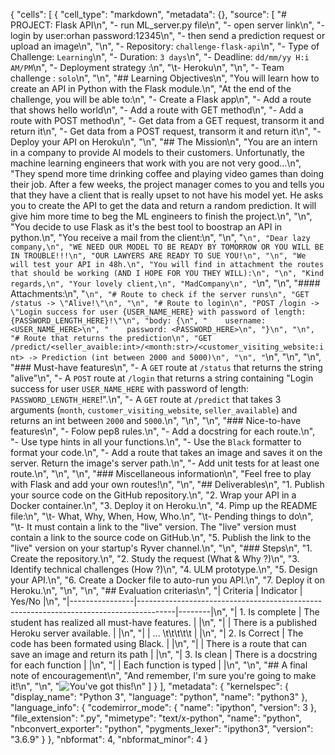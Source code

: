 {
 "cells": [
  {
   "cell_type": "markdown",
   "metadata": {},
   "source": [
    "# PROJECT: Flask API\n",
    "- run ML_server.py file\n",
    "- open server link\n",
    "- login by user:orhan password:12345\n",
    "- then send a prediction request or upload an image\n",
    "\n",
    "- Repository: `challenge-flask-api`\n",
    "- Type of Challenge: `Learning`\n",
    "- Duration: `3 days`\n",
    "- Deadline: `dd/mm/yy H:i AM/PM`\n",
    "- Deployment strategy :\n",
    "\t- Heroku\n",
    "\n",
    "- Team challenge : `solo`\n",
    "\n",
    "## Learning Objectives\n",
    "You will learn how to create an API in Python with the Flask module.\n",
    "At the end of the challenge, you will be able to:\n",
    "- Create a Flask app\n",
    "- Add a route that shows hello world\n",
    "- Add a route with GET method\n",
    "- Add a route with POST method\n",
    "- Get data from a GET request, transorm it and return it\n",
    "- Get data from a POST request, transorm it and return it\n",
    "- Deploy your API on Heroku\n",
    "\n",
    "## The Mission\n",
    "You are an intern in a company to provide AI models to their customers. Unfortunatly, the machine learning engineers that work with you are not very good...\n",
    "They spend more time drinking coffee and playing video games than doing their job. After a few weeks, the project manager comes to you and tells you that they have a client that is really upset to not have his model yet. He asks you to create the API to get the data and return a random prediction. It will give him more time to beg the ML engineers to finish the project.\n",
    "\n",
    "You decide to use Flask as it's the best tool to boostrap an API in python.\n",
    "You receive a mail from the client:\n",
    "\n",
    "```\n",
    "Dear lazy company,\n",
    "WE NEED OUR MODEL TO BE READY BY TOMORROW OR YOU WILL BE IN TROUBLE!!!\n",
    "OUR LAWYERS ARE READY TO SUE YOU!\n",
    "\n",
    "We will test your API in 48h.\n",
    "You will find in attachment the routes that should be working (AND I HOPE FOR YOU THEY WILL):\n",
    "\n",
    "Kind regards,\n",
    "Your lovely client,\n",
    "MadCompany\n",
    "```\n",
    "\n",
    "#### Attachments:\n",
    "```\n",
    "# Route to check if the server runs\n",
    "GET /status -> \"Alive!\"\n",
    "\n",
    "# Route to login\n",
    "POST /login -> \"Login success for user {USER_NAME_HERE} with password of length: {PASSWORD_LENGTH_HERE}!\"\n",
    "body: {\n",
    "    username: <USER_NAME_HERE>\n",
    "    password: <PASSWORD_HERE>\n",
    "}\n",
    "\n",
    "# Route that returns the prediction\n",
    "GET /predict/<seller_avaible:int>/<month:str>/<customer_visiting_website:int> -> Prediction (int between 2000 and 5000)\n",
    "\n",
    "```\n",
    "\n",
    "\n",
    "### Must-have features\n",
    "- A `GET` route at `/status` that returns the string \"alive\"\n",
    "- A `POST` route at `/login` that returns a string containing \"Login success for user `USER_NAME_HERE` with password of length: `PASSWORD_LENGTH_HERE`!\".\n",
    "- A `GET` route at `/predict` that takes 3 arguments (`month`, `customer_visiting_website`, `seller_available`) and returns an int between `2000` and `5000`.\n",
    "\n",
    "\n",
    "### Nice-to-have features\n",
    "- Folow pep8 rules.\n",
    "- Add a docstring for each route.\n",
    "- Use type hints in all your functions.\n",
    "- Use the `Black` formatter to format your code.\n",
    "- Add a route that takes an image and saves it on the server. Return the image's server path.\n",
    "- Add unit tests for at least one route.\n",
    "\n",
    "\n",
    "### Miscellaneous information\n",
    "Feel free to play with Flask and add your own routes!\n",
    "\n",
    "## Deliverables\n",
    "1. Publish your source code on the GitHub repository.\n",
    "2. Wrap your API in a Docker container.\n",
    "3. Deploy it on Heroku.\n",
    "4. Pimp up the README file:\n",
    "\t- What, Why, When, How, Who.\n",
    "\t- Pending things to do\n",
    "\t- It must contain a link to the \"live\" version. The \"live\" version must contain a link to the source code on GitHub.\n",
    "5. Publish the link to the \"live\" version on your startup's Ryver channel.\n",
    "\n",
    "### Steps\n",
    "1. Create the repository.\n",
    "2. Study the request (What & Why ?)\n",
    "3. Identify technical challenges (How ?)\n",
    "4. ULM prototype.\n",
    "5. Design your API.\n",
    "6. Create a Docker file to auto-run you API.\n",
    "7. Deploy it on Heroku.\n",
    "\n",
    "\n",
    "## Evaluation criterias\n",
    "| Criteria       | Indicator                                                                             | Yes/No |\n",
    "|----------------|---------------------------------------------------------------------------------------|--------|\n",
    "| 1. Is complete | The student has realized all must-have features.                                      |        |\n",
    "|                | There is a published Heroku server available.                                         |        |\n",
    "|                | ...                               \t\t\t\t\t                                 |        |\n",
    "| 2. Is Correct  | The code has been formated using Black.                                               |        |\n",
    "|                | There is a route that can save an image and return its path                           |        |\n",
    "| 3. Is clean    | There is a docstring for each function                                                |        |\n",
    "|                | Each function is typed                                                                |        |\n",
    "\n",
    "## A final note of encouragement\n",
    "And remember, I'm sure you're going to make it!\n",
    "\n",
    "![You've got this!](./assets/end_gif.gif)\n"
   ]
  }
 ],
 "metadata": {
  "kernelspec": {
   "display_name": "Python 3",
   "language": "python",
   "name": "python3"
  },
  "language_info": {
   "codemirror_mode": {
    "name": "ipython",
    "version": 3
   },
   "file_extension": ".py",
   "mimetype": "text/x-python",
   "name": "python",
   "nbconvert_exporter": "python",
   "pygments_lexer": "ipython3",
   "version": "3.6.9"
  }
 },
 "nbformat": 4,
 "nbformat_minor": 4
}
